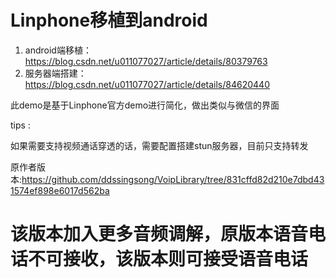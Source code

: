 # Linphone移植到android
1. android端移植：https://blog.csdn.net/u011077027/article/details/80379763
2. 服务器端搭建：https://blog.csdn.net/u011077027/article/details/84620440

此demo是基于Linphone官方demo进行简化，做出类似与微信的界面

tips :

如果需要支持视频通话穿透的话，需要配置搭建stun服务器，目前只支持转发


原作者版本:https://github.com/ddssingsong/VoipLibrary/tree/831cffd82d210e7dbd431574ef898e6017d562ba

# 该版本加入更多音频调解，原版本语音电话不可接收，该版本则可接受语音电话

